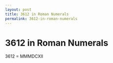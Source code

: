 ```yaml
---
layout: post
title: 3612 in Roman Numerals
permalink: 3612-in-roman-numerals
---
```


# 3612 in Roman Numerals

3612 = MMMDCXII
